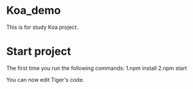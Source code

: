 # Koa_demo
This is for study Koa project.

# Start project

The first time you run the following commands:
  1.npm install
  2.npm start
  
You can now edit Tiger's code.
